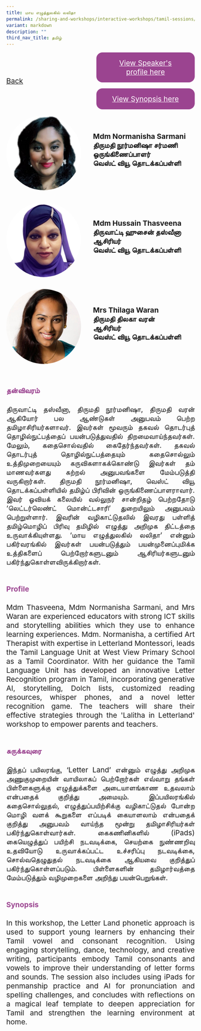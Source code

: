 ```yaml
---
title: மாய எழுத்துலகில் லலிதா
permalink: /sharing-and-workshops/interactive-workshops/tamil-sessions/tl5/
variant: markdown
description: ""
third_nav_title: தமிழ்
---
```

<style>
.entry-title{
  font-size: 2.25rem;
  font-weight: 700;
  margin-bottom: 2rem;
  text-align: center;
}
.entry-content p{
  text-align: justify;
}

.entry-title.supported-by{
  margin-bottom: 0;
  margin-top: 3rem;
}

.entry-content .buttons-container{
  align-items: center;
  column-gap: 1rem;
  display: flex;
  flex-wrap: wrap;
  justify-content: center;
}
.entry-content .buttons-container .btn-link{
  background-color: #7431e8;
  border-radius: 0.4rem;
  color: #fff;
  font-size: 1.5rem;
  margin-bottom: 1rem;
  padding: 15px 20px;
  text-align: center;
  text-decoration: none;
  width: 15rem;
}
.entry-content .buttons-container .btn-link:hover{
  background-color: lightgrey;
}

.entry-content.sharing-sessions{
  align-items: center;
  display: flex;
  flex-direction: column;
  row-gap: 1.5rem;
}
.entry-content.sharing-sessions .session-item{
  align-items: flex-start;
  background-color:#d84178;
  border-radius: 0.5rem;
  color: #ffffff;
  row-gap: 2rem;
  display: flex;
  font-size: 1.1rem;
  flex-direction: column;
  line-height: 1.2;
  justify-content: space-between;
  margin-bottom: 2rem;
  padding: 1rem;
  width: 100%;
}
.entry-content.sharing-sessions .session-item .lower-wrapper{
  display: flex;
  flex-direction: column;
  row-gap: 2rem;
  width: 100%;
}
.entry-content.sharing-sessions .session-item .session-link{
  border: 2px solid lightgrey;
  border-radius: 0.5rem;
  padding: 1rem;
  text-align: center;
}
.entry-content.sharing-sessions .session-item .session-link a{
  color: #ffffff;
}

.entry-content.sharing-sessions.malay-sessions .session-item{
  background-color: #a3c864;
}

.entry-content.sharing-sessions.tamil-sessions .session-item,
.entry-content.sharing-sessions.preschools-exhibitors .session-item{
  background-color: #9b4490;
}

.entry-content.sharing-sessions.english-sessions .session-item{
  background-color: #fa0;
}

.entry-content.sharing-sessions.primary-secondary-exhibitors .session-item{
  background-color: #a3c864;
}

.entry-content.sharing-sessions .session-item .session-link:hover{
  background-color: lightgrey;
}

.entry-content.sharing-session-item{
  font-size: 1.2rem;
}
.entry-content.sharing-session-item .sharing-sessions-nav{
  align-items: center;
  column-gap: 1rem;
  display: flex;
  flex-wrap: wrap;
  justify-content: space-between;
  padding-bottom: 1rem;
}
.entry-content.sharing-session-item .sharing-sessions-nav .inner-nav-wrapper{
  column-gap: 1rem;
  display: flex;
  flex: 2;
  flex-wrap: wrap;
  justify-content: flex-end;
  row-gap: 1rem;
}
.entry-content.sharing-session-item .sharing-sessions-nav .inner-nav-wrapper .nav-btn{
  background-color: #d84178;
  border-radius: 1rem;
  color: #fff;
  padding: 1rem 2rem;
  text-align: center;
  width: 100%;
}
.entry-content.sharing-session-item.malay-session .sharing-sessions-nav .inner-nav-wrapper .nav-btn{
  background-color: #a3c864;
}
.entry-content.sharing-session-item.tamil-session .sharing-sessions-nav .inner-nav-wrapper .nav-btn{
  background-color: #9b4490;
}
.entry-content.sharing-session-item.english-session .sharing-sessions-nav .inner-nav-wrapper .nav-btn{
  background-color: #fa0;
}
.entry-content.sharing-session-item .sharing-sessions-nav .inner-nav-wrapper .nav-btn:hover{
  background-color: lightgrey;
}
.entry-content.sharing-session-item .profile-wrapper{
  align-items: center;
  display: flex;
  flex-direction: row;
  column-gap: 2rem;
}
.entry-content.sharing-session-item .profile-wrapper > div{
  flex: 1;
}
.entry-content.sharing-session-item .profile-photo-container{
  align-items: center;
  column-gap: 1rem;
  display: flex;
  flex-wrap: wrap;
  justify-content: space-between;
  row-gap: 1rem;
}
.entry-content.sharing-session-item .profile-photo{
  align-items: center;
  column-gap: 2rem;
  display: flex;
  flex-wrap: wrap;
  justify-content: center;
  row-gap: 2rem;
  margin-bottom: 2rem;
}
.entry-content.sharing-session-item .profile-photo img{
  border-radius: 100px;
  width: 200px;
}
.entry-content.sharing-session-item.awardee-item .profile-photo{
  width: 100%;
}
.entry-content.sharing-session-item .profile-name{
  font-weight: 700;
  margin-bottom: 3rem;
}
.entry-content.sharing-session-item h4{
  color: #d84178;
}
.entry-content.sharing-session-item.malay-session h4{
  color: #a3c864;
}
.entry-content.sharing-session-item.tamil-session h4{
  color: #9b4490;
}
.entry-content.sharing-session-item.english-session h4{
  color: #fa0;
}
.entry-content.sharing-session-item.awardee-item h3,
.entry-content.sharing-session-item.awardee-item h4{
  color: #4372d6;
}
.entry-content.sharing-session-item .section-wrapper{
  margin-bottom: 3rem;
}

.entry-content.awardees-container h4{
  font-weight: 700;
  margin-bottom: 3rem;
}
.entry-content.awardees-container a{
  text-decoration: none;
}
.entry-content.awardees-container .section-wrapper{
  margin-bottom: 10rem;
}
.entry-content.awardees-container .section-row{
  column-gap: 1rem;
  display: flex;
  flex-wrap: wrap;
  justify-content: space-around;
  row-gap: 1rem;
}
.entry-content.awardees-container .section-column{
  width: 30%;
}
.entry-content.awardees-container .awardee-wrapper{
  align-items: center;
  display: flex;
  flex-direction: column;
  justify-content: center;
  row-gap: 1rem;
}
.entry-content.awardees-container .awardee-wrapper .awardee-pic{
  width: 10rem;
}
.entry-content.awardees-container .awardee-wrapper .awardee-profile{
  color: #484848;
  text-align: center;
}
.entry-content.awardees-container .awardee-wrapper .name-english{
  font-size: 1.25rem;
  margin-bottom: 1rem;
}
.entry-content.awardees-container .awardee-wrapper .name-chinese{
  font-size: 1.25rem;
  margin-bottom: 1rem;
}

.entry-content .btntop{
  position: fixed;
  float: right;
  bottom: 20px;
  right: 80px;
  z-index: 99;
  border: none;
  background-color: #3bb9ff;
  cursor: pointer;
  padding: 15px;
  border-radius: 4px;
  color: #fff;
  font-weight: 600;
}

.coming-soon{
  color: #7431e8;
  font-size: 2rem;
  font-weight: 700;
  margin-top: 3rem;
  text-align: center;
}

@media all and (min-width: 40rem ){
  .entry-content.sharing-sessions{
    align-items: flex-start;
    display: flex;
    flex-direction: column;
    row-gap: 1.5rem;
  }

  .entry-content.sharing-session-item .profile-wrapper > div{
    flex: 0 1 auto;
  }
  
  .entry-content.sharing-sessions .session-item .lower-wrapper{
    align-items: center;
    flex-direction: row;
    justify-content: space-between;
  }

  .entry-content.sharing-session-item .sharing-sessions-nav .inner-nav-wrapper .nav-btn{
    width: 45%;
  }
}
</style>

<div class="entry-content sharing-session-item tamil-session">
<div class="sharing-sessions-nav">
<a href="/sharing-and-workshops/interactive-workshops/tamil-sessions/">Back</a>
<div class="inner-nav-wrapper">
<a class="nav-btn" href="#C1">View Speaker's profile here</a>
<a class="nav-btn" href="#C2">View Synopsis here</a>
</div>
</div>

<div class="profiles-container">
<div class="profile-wrapper">
<div class="profile-photo">
<img alt="Normanisha Sarmani" src="/images/Interactive_workshops/normanisha-sarmani.jpg">
</div>
<div class="profile-name">
Mdm Normanisha Sarmani<br>
திருமதி நூர்மனிஷா சர்மணி<br>
ஒருங்கிணைப்பாளர்<br>
வெஸ்ட் வியூ தொடக்கப்பள்ளி
</div>
</div>
<div class="profile-wrapper">
<div class="profile-photo">
<img alt="Hussain Thasveena" src="/images/Interactive_workshops/hussain-thasveena.jpg">
</div>
<div class="profile-name">
Mdm Hussain Thasveena<br>
திருவாட்டி ஹுசைன் தஸ்வீனா<br>
ஆசிரியர்<br>
வெஸ்ட் வியூ தொடக்கப்பள்ளி
</div>
</div>
<div class="profile-wrapper">
<div class="profile-photo">
<img alt="Thilaga Waran" src="/images/Interactive_workshops/thilaga-waran.jpg">
</div>
<div class="profile-name">
Mrs Thilaga Waran<br>
திருமதி திலகா வரன்<br>
ஆசிரியர்<br>
வெஸ்ட் வியூ தொடக்கப்பள்ளி
</div>
</div>
</div>

<div class="section-wrapper">
<h4 id="C1">தன்விவரம்</h4>
<p>
திருவாட்டி தஸ்வீனா, திருமதி நூர்மனிஷா, திருமதி வரன் ஆகியோர் பல ஆண்டுகள் அனுபவம் பெற்ற தமிழாசிரியர்களாவர். இவர்கள் மூவரும் தகவல் தொடர்புத் தொழில்நுட்பத்தைப் பயன்படுத்துவதில் திறமைவாய்ந்தவர்கள். மேலும், கதைசொல்வதில் கைதேர்ந்தவர்கள். தகவல் தொடர்புத் தொழில்நுட்பத்தையும் கதைசொல்லும் உத்திமுறையையும் கருவிகளாகக்கொண்டு இவர்கள் தம் மாணவர்களது கற்றல் அனுபவங்களை மேம்படுத்தி வருகிறார்கள். திருமதி நூர்மனிஷா, வெஸ்ட் வியூ தொடக்கப்பள்ளியில் தமிழ்ப் பிரிவின் ஒருங்கிணைப்பாளராவார். இவர் ஓவியக் கலையில் வல்லுநர் சான்றிதழ் பெற்றதோடு ‘லெட்டர்லெண்ட் மொன்ட்டசாரி’ துறையிலும் அனுபவம் பெற்றுள்ளார். இவரின் வழிகாட்டுதலில் இவரது பள்ளித் தமிழ்மொழிப் பிரிவு  தமிழில் எழுத்து அறிமுக திட்டத்தை உருவாக்கியுள்ளது. ‘மாய எழுத்துலகில் லலிதா’  என்னும் பகிர்வரங்கில் இவர்கள் பயன்படுத்தும் பயன்முனைப்புமிக்க உத்திகளைப் பெற்றோர்களுடனும் ஆசிரியர்களுடனும் பகிர்ந்துகொள்ளவிருக்கிறார்கள்.
</p>
</div>

<div class="section-wrapper">
<h4>Profile</h4>
<p>
Mdm Thasveena, Mdm Normanisha Sarmani, and Mrs Waran are experienced educators with strong ICT skills and storytelling abilities which they use to enhance learning experiences. Mdm. Normanisha, a certified Art Therapist with expertise in Letterland Montessori, leads the Tamil Language Unit at West View Primary School as a Tamil Coordinator. With her guidance the Tamil Language Unit has developed an innovative Letter Recognition program in Tamil, incorporating generative AI, storytelling, Dolch lists, customized reading resources, whisper phones, and a novel letter recognition game. The teachers will share their effective strategies through the 'Lalitha in Letterland' workshop to empower parents and teachers.
</p>
</div>

<div class="section-wrapper">
<h4 id="C2">சுருக்கவுரை</h4> 
<p>
இந்தப் பயிலரங்கு, ‘Letter Land’ என்னும் எழுத்து அறிமுக அணுகுமுறையின் வாயிலாகப் பெற்றோர்கள் எவ்வாறு தங்கள் பிள்ளைகளுக்கு எழுத்துக்களை அடையாளங்காண உதவலாம் என்பதைக் குறித்து அமையும். இப்பயிலரங்கில் கதைசொல்லுதல், எழுத்துப்பயிற்சிக்கு வழிகாட்டுதல் போன்ற மொழி வளக் கூறுகளை எப்படிக் கையாளலாம் என்பதைக் குறித்து அனுபவம் வாய்ந்த மூன்று தமிழாசிரியர்கள் பகிர்ந்துகொள்வார்கள். கைகணினிகளில் (iPads) கையெழுத்துப் பயிற்சி நடவடிக்கை, செயற்கை நுண்ணறிவு உதவியோடு உருவாக்கப்பட்ட உச்சரிப்பு நடவடிக்கை, சொல்வதெழுதுதல் நடவடிக்கை ஆகியவை குறித்துப் பகிர்ந்துகொள்ளப்படும். பிள்ளைகளின் தமிழார்வத்தை மேம்படுத்தும் வழிமுறைகளை அறிந்து பயன்பெறுங்கள்.
</p>
</div>

<div class="section-wrapper">
<h4>Synopsis</h4> 
<p>
In this workshop, the Letter Land phonetic approach is used to support young learners  by enhancing  their Tamil vowel and consonant recognition. Using engaging storytelling, dance, technology, and creative writing, participants embody Tamil consonants and vowels  to improve their  understanding of letter forms and sounds. The session also includes using iPads for penmanship practice and AI for pronunciation and spelling challenges, and concludes with reflections on a magical leaf template to deepen appreciation for Tamil and strengthen the learning environment at home.
</p>
</div>

<div class="section-wrapper">
</div>
</div>